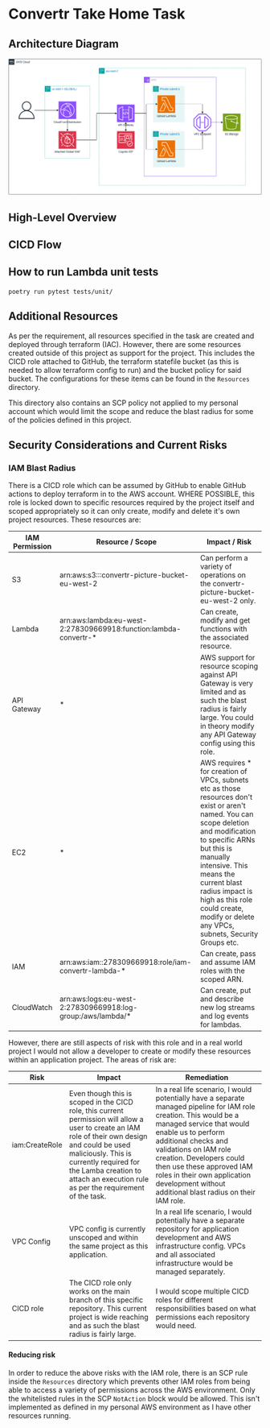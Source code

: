 # Convertr Take Home Task

## Architecture Diagram

![Architectural diagram of the solution.](/Resources/Convertr.drawio.png)

## High-Level Overview



## CICD Flow

## How to run Lambda unit tests

```
poetry run pytest tests/unit/
```

## Additional Resources

As per the requirement, all resources specified in the task are created and deployed through terraform (IAC). However, there are some resources created outside of this project as support for the project. This includes the CICD role attached to GitHub, the terraform statefile bucket (as this is needed to allow terraform config to run) and the bucket policy for said bucket. The configurations for these items can be found in the `Resources` directory.

This directory also contains an SCP policy not applied to my personal account which would limit the scope and reduce the blast radius for some of the policies defined in this project.

## Security Considerations and Current Risks

### IAM Blast Radius

There is a CICD role which can be assumed by GitHub to enable GitHub actions to deploy terraform in to the AWS account. WHERE POSSIBLE, this role is locked down to specific resources required by the project itself and scoped appropriately so it can only create, modify and delete it's own project resources. These resources are:

| IAM Permission | Resource / Scope | Impact / Risk |
| --- | --- | --- |
| S3 | arn:aws:s3:::convertr-picture-bucket-eu-west-2 | Can perform a variety of operations on the convertr-picture-bucket-eu-west-2 only. |
| Lambda | arn:aws:lambda:eu-west-2:278309669918:function:lambda-convertr-* | Can create, modify and get functions with the associated resource. |
| API Gateway | * | AWS support for resource scoping against API Gateway is very limited and as such the blast radius is fairly large. You could in theory modify any API Gateway config using this role. |
| EC2 | * | AWS requires * for creation of VPCs, subnets etc as those resources don't exist or aren't named. You can scope deletion and modification to specific ARNs but this is manually intensive. This means the current blast radius impact is high as this role could create, modify or delete any VPCs, subnets, Security Groups etc. |
| IAM | arn:aws:iam::278309669918:role/iam-convertr-lambda-* | Can create, pass and assume IAM roles with the scoped ARN. |
| CloudWatch | arn:aws:logs:eu-west-2:278309669918:log-group:/aws/lambda/* | Can create, put and describe new log streams and log events for lambdas. |

However, there are still aspects of risk with this role and in a real world project I would not allow a developer to create or modify these resources within an application project. The areas of risk are:

| Risk | Impact | Remediation |
| --- | --- | --- |
| iam:CreateRole | Even though this is scoped in the CICD role, this current permission will allow a user to create an IAM role of their own design and could be used maliciously. This is currently required for the Lamba creation to attach an execution rule as per the requirement of the task.  | In a real life scenario, I would potentially have a separate managed pipeline for IAM role creation. This would be a managed service that would enable us to perform additional checks and validations on IAM role creation. Developers could then use these approved IAM roles in their own application development without additional blast radius on their IAM role. |
| VPC Config | VPC config is currently unscoped and within the same project as this application.  | In a real life scenario, I would potentially have a separate repository for application development and AWS infrastructure config. VPCs and all associated infrastructure would be managed separately. |
| CICD role | The CICD role only works on the main branch of this specific repository. This current project is wide reaching and as such the blast radius is fairly large. | I would scope multiple CICD roles for different responsibilities based on what permissions each repository would need. |

#### Reducing risk

In order to reduce the above risks with the IAM role, there is an SCP rule inside the `Resources` directory which prevents other IAM roles from being able to access a variety of permissions across the AWS environment. Only the whitelisted rules in the SCP `NotAction` block would be allowed. This isn't implemented as defined in my personal AWS environment as I have other resources running.